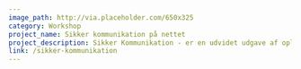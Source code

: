 ```yaml
---
image_path: http://via.placeholder.com/650x325
category: Workshop
project_name: Sikker kommunikation på nettet
project_description: Sikker Kommunikation - er en udvidet udgave af oplægget Digital Adfærd, med mange af de samme problematikker og øvelser.
link: /sikker-kommunikation
---
```

